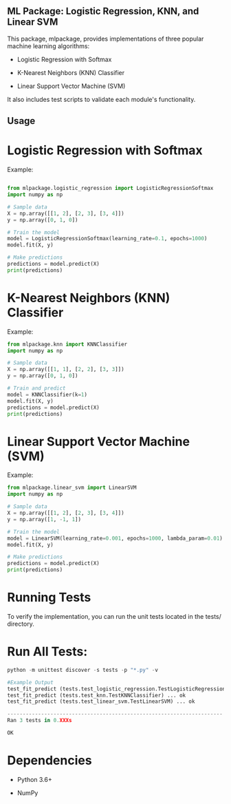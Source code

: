 ## ML Package: Logistic Regression, KNN, and Linear SVM

This package, mlpackage, provides implementations of three popular machine learning algorithms:

- Logistic Regression with Softmax

- K-Nearest Neighbors (KNN) Classifier

- Linear Support Vector Machine (SVM)

It also includes test scripts to validate each module's functionality.

## Usage

# Logistic Regression with Softmax

Example:

```python

from mlpackage.logistic_regression import LogisticRegressionSoftmax
import numpy as np

# Sample data
X = np.array([[1, 2], [2, 3], [3, 4]])
y = np.array([0, 1, 0])

# Train the model
model = LogisticRegressionSoftmax(learning_rate=0.1, epochs=1000)
model.fit(X, y)

# Make predictions
predictions = model.predict(X)
print(predictions)
```
# K-Nearest Neighbors (KNN) Classifier

Example:

```python
from mlpackage.knn import KNNClassifier
import numpy as np

# Sample data
X = np.array([[1, 1], [2, 2], [3, 3]])
y = np.array([0, 1, 0])

# Train and predict
model = KNNClassifier(k=1)
model.fit(X, y)
predictions = model.predict(X)
print(predictions)
```

# Linear Support Vector Machine (SVM)
Example:

```python
from mlpackage.linear_svm import LinearSVM
import numpy as np

# Sample data
X = np.array([[1, 2], [2, 3], [3, 4]])
y = np.array([1, -1, 1])

# Train the model
model = LinearSVM(learning_rate=0.001, epochs=1000, lambda_param=0.01)
model.fit(X, y)

# Make predictions
predictions = model.predict(X)
print(predictions)
```
# Running Tests

To verify the implementation, you can run the unit tests located in the tests/ directory.

# Run All Tests:
```python
python -m unittest discover -s tests -p "*.py" -v

#Example Output
test_fit_predict (tests.test_logistic_regression.TestLogisticRegression) ... ok
test_fit_predict (tests.test_knn.TestKNNClassifier) ... ok
test_fit_predict (tests.test_linear_svm.TestLinearSVM) ... ok

----------------------------------------------------------------------
Ran 3 tests in 0.XXXs

OK
```

# Dependencies

- Python 3.6+

- NumPy

